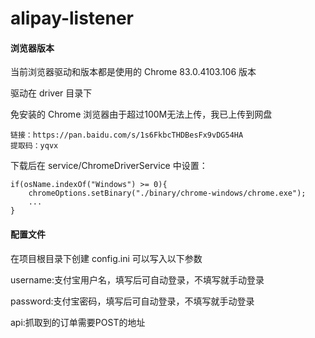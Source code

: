# alipay-listener

#### 浏览器版本
当前浏览器驱动和版本都是使用的 Chrome 83.0.4103.106 版本

驱动在 driver 目录下

免安装的 Chrome 浏览器由于超过100M无法上传，我已上传到网盘

```$xslt
链接：https://pan.baidu.com/s/1s6FkbcTHDBesFx9vDG54HA 
提取码：yqvx
```

下载后在 service/ChromeDriverService 中设置：

```$xslt
if(osName.indexOf("Windows") >= 0){
    chromeOptions.setBinary("./binary/chrome-windows/chrome.exe");
    ...
}
```

#### 配置文件
在项目根目录下创建 config.ini 可以写入以下参数

username:支付宝用户名，填写后可自动登录，不填写就手动登录

password:支付宝密码，填写后可自动登录，不填写就手动登录

api:抓取到的订单需要POST的地址